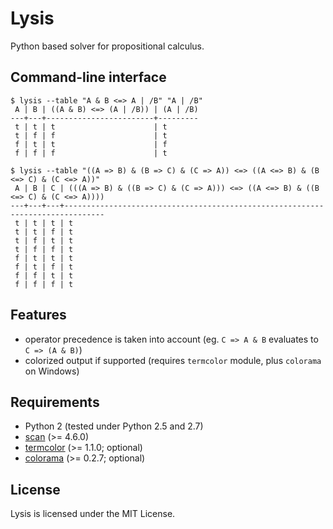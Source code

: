 # Lysis

Python based solver for propositional calculus.

## Command-line interface

```
$ lysis --table "A & B <=> A | /B" "A | /B"
 A | B | ((A & B) <=> (A | /B)) | (A | /B)
---+---+------------------------+---------
 t | t | t                      | t
 t | f | f                      | t
 f | t | t                      | f
 f | f | f                      | t
```

```
$ lysis --table "((A => B) & (B => C) & (C => A)) <=> ((A <=> B) & (B <=> C) & (C <=> A))"
 A | B | C | (((A => B) & ((B => C) & (C => A))) <=> ((A <=> B) & ((B <=> C) & (C <=> A))))
---+---+---+-------------------------------------------------------------------------------
 t | t | t | t
 t | t | f | t
 t | f | t | t
 t | f | f | t
 f | t | t | t
 f | t | f | t
 f | f | t | t
 f | f | f | t
```

## Features

- operator precedence is taken into account (eg. `C => A & B` evaluates to `C => (A & B)`)
- colorized output if supported (requires `termcolor` module, plus `colorama` on Windows)

## Requirements

- Python 2 (tested under Python 2.5 and 2.7)
- [scan](https://github.com/NiklasRosenstein/scan) (>= 4.6.0)
- [termcolor](https://pypi.python.org/pypi/termcolor) (>= 1.1.0; optional)
- [colorama](https://pypi.python.org/pypi/colorama) (>= 0.2.7; optional)

## License

Lysis is licensed under the MIT License.